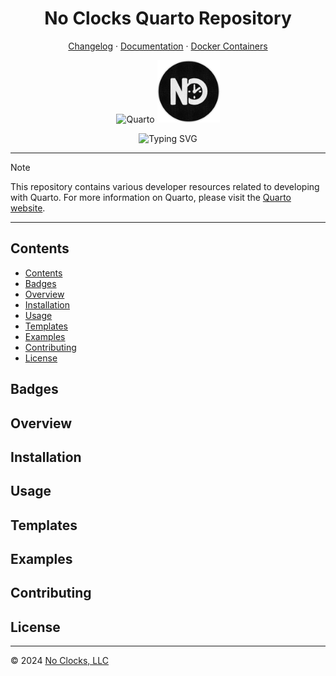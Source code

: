 <h1 align="center">No Clocks Quarto Repository</h1>

<p align="center"><a href="CHANGELOG.md">Changelog</a>  &middot;  <a href="https://docs.noclocks.dev/noclocks-quarto/">Documentation</a>  &middot;  <a href="https://github.com/noclocks/noclocks-quarto/pkgs/container/demo-rshiny-cloudrun">Docker Containers</a></p>

<p align="center">
  <img src="https://cdn.brandfetch.io/quarto.org/logo" width="100px" height="auto" alt="Quarto"/>
  <img src="assets/img/logo.png" width="100px" height="auto" alt="No Clocks"/>
</p>

<p align="center">
  <img src="https://readme-typing-svg.demolab.com?font=Fira+Code&pause=1000&center=true&vCenter=true&multiline=true&width=450&height=80&lines=Quarto+Development+Resources;Built+by+No+Clocks%2C+LLC" alt="Typing SVG"/>
</p>

***

> [!NOTE]
> This repository contains various developer resources related to developing with Quarto. For more information on Quarto, please visit the [Quarto website](https://quarto.org).

***

## Contents

- [Contents](#contents)
- [Badges](#badges)
- [Overview](#overview)
- [Installation](#installation)
- [Usage](#usage)
- [Templates](#templates)
- [Examples](#examples)
- [Contributing](#contributing)
- [License](#license)

## Badges

## Overview

## Installation

## Usage

## Templates

## Examples

## Contributing

## License

***

© 2024 [No Clocks, LLC](https://noclocks.dev)
